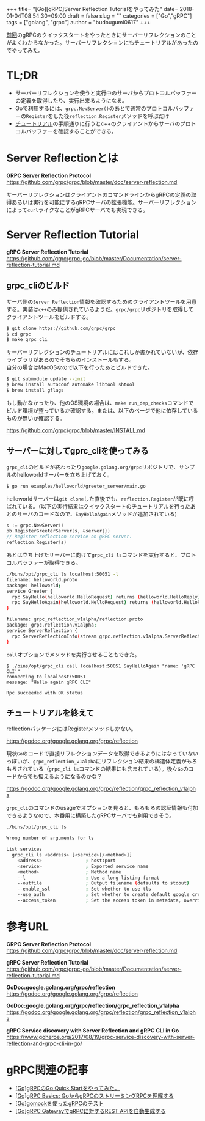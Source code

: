 +++
title= "[Go][gRPC]Server Reflection Tutorialをやってみた"
date= 2018-01-04T08:54:30+09:00
draft = false
slug = ""
categories = ["Go","gRPC"]
tags = ["golang", "grpc"]
author = "budougumi0617"
+++


[前回](/2018/01/01/hello-grpc-go/)のgRPCのクイックスタートをやったときにサーバーリフレクションのことがよくわからなかった。サーバーリフレクションにもチュートリアルがあったのでやってみた。

# TL;DR
- サーバーリフレクションを使うと実行中のサーバからプロトコルバッファーの定義を取得したり、実行出来るようになる。
- Goで利用するには、`grpc.NewServer()`のあとで通常のプロトコルバッファーの`Register`をした後`reflection.Register`メソッドを呼ぶだけ
- [チュートリアル](https://github.com/grpc/grpc-go/blob/master/Documentation/server-reflection-tutorial.md)の手順通りに行うとc++のクライアントからサーバのプロトコルバッファーを確認することができる。

# Server Reflectionとは
**GRPC Server Reflection Protocol**  
https://github.com/grpc/grpc/blob/master/doc/server-reflection.md

サーバーリフレクションはクライアントのコマンドラインからgRPCの定義の取得あるいは実行を可能にするgRPCサーバの拡張機能。サーバーリフレクションによって`curl`ライクなことがgRPCサーバでも実現できる。


# Server Reflection Tutorial

**gRPC Server Reflection Tutorial**  
https://github.com/grpc/grpc-go/blob/master/Documentation/server-reflection-tutorial.md

## grpc_cliのビルド
サーバ側の`Server Reflection`情報を確認するためのクライアントツールを用意する。実装は`c++`のみ提供されているようだ。`grpc/grpc`リポジトリを取得してクライアントツールをビルドする。

```bash
$ git clone https://github.com/grpc/grpc
$ cd grpc
$ make grpc_cli
```

サーバーリフレクションのチュートリアルにはこれしか書かれていないが、依存ライブラリがあるのでそちらのインストールもする。  
自分の場合はMacOSなので以下を行ったあとビルドできた。


```bash
$ git submodule update --init
$ brew install autoconf automake libtool shtool
$ brew install gflags
```

もし動かなかったり、他のOS環境の場合は、`make run_dep_checks`コマンドでビルド環境が整っているか確認する。または、以下のページで他に依存しているものが無いか確認する。

https://github.com/grpc/grpc/blob/master/INSTALL.md

## サーバーに対してgprc_cliを使ってみる

`grpc_cli`のビルドが終わったり`google.golang.org/grpc`リポジトリで、サンプルのhelloworldサーバーを立ち上げておく。

```bash
$ go run examples/helloworld/greeter_server/main.go
```

helloworldサーバーは`git clone`した直後でも、`reflection.Register`が既に呼ばれている。（以下の実行結果はクイックスタートのチュートリアルを行ったあとのサーバのコードなので、`SayHelloAgain`メソッドが追加されている)

```go
s := grpc.NewServer()
pb.RegisterGreeterServer(s, &server{})
// Register reflection service on gRPC server.
reflection.Register(s)
```

あとは立ち上げたサーバーに向けて`grpc_cli ls`コマンドを実行すると、プロトコルバッファーが取得できる。

```bash
./bins/opt/grpc_cli ls localhost:50051 -l
filename: helloworld.proto
package: helloworld;
service Greeter {
  rpc SayHello(helloworld.HelloRequest) returns (helloworld.HelloReply) {}
  rpc SayHelloAgain(helloworld.HelloRequest) returns (helloworld.HelloReply) {}
}

filename: grpc_reflection_v1alpha/reflection.proto
package: grpc.reflection.v1alpha;
service ServerReflection {
  rpc ServerReflectionInfo(stream grpc.reflection.v1alpha.ServerReflectionRequest) returns (stream grpc.reflection.v1alpha.ServerReflectionResponse) {}
}
```



`call`オプションでメソッドを実行させることもできた。

```
$ ./bins/opt/grpc_cli call localhost:50051 SayHelloAgain "name: 'gRPC CLI'"
connecting to localhost:50051
message: "Hello again gRPC CLI"

Rpc succeeded with OK status
```

## チュートリアルを終えて

reflectionパッケージにはRegisterメソッドしかない。

https://godoc.org/google.golang.org/grpc/reflection

現状`Go`のコードで直接リフレクションデータを取得できるようにはなっていないっぽいが、`grpc_reflection_v1alpha`にリフレクション結果の構造体定義がもろもろされている（`grpc_cli ls`コマンドの結果にも含まれている）。後々`Go`のコードからでも扱えるようになるのかな？

https://godoc.org/google.golang.org/grpc/reflection/grpc_reflection_v1alpha

`grpc_cli`のコマンドのusageでオプションを見ると、もろもろの認証情報も付加できるようなので、本番用に構築したgRPCサーバでも利用できそう。

```bash
./bins/opt/grpc_cli ls

Wrong number of arguments for ls

List services
  grpc_cli ls <address> [<service>[/<method>]]
    <address>                ; host:port
    <service>                ; Exported service name
    <method>                 ; Method name
    --l                      ; Use a long listing format
    --outfile                ; Output filename (defaults to stdout)
    --enable_ssl             ; Set whether to use tls
    --use_auth               ; Set whether to create default google credentials
    --access_token           ; Set the access token in metadata, overrides --use_auth
```

# 参考URL
**GRPC Server Reflection Protocol**  
https://github.com/grpc/grpc/blob/master/doc/server-reflection.md

**gRPC Server Reflection Tutorial**  
https://github.com/grpc/grpc-go/blob/master/Documentation/server-reflection-tutorial.md

**GoDoc:google.golang.org/grpc/reflection**  
https://godoc.org/google.golang.org/grpc/reflection

**GoDoc:google.golang.org/grpc/reflection/grpc_reflection_v1alpha**  
https://godoc.org/google.golang.org/grpc/reflection/grpc_reflection_v1alpha

**gRPC Service discovery with Server Reflection and gRPC CLI in Go**  
https://www.goheroe.org/2017/08/19/grpc-service-discovery-with-server-reflection-and-grpc-cli-in-go/


# gRPC関連の記事
 - [[Go]gRPCのGo Quick Startをやってみた。](/2018/01/01/hello-grpc-go/)
 - [[Go]gRPC Basics: GoからgRPCのストリーミングRPCを理解する](/2018/01/14/grpc-basics-go/)
 - [[Go]gomockを使ったgRPCのテスト](/2018/01/21/try-gomock-on-grpc-go/)
 - [[Go]gRPC GatewayでgRPCに対するREST APIを自動生成する](/2018/02/03/grpc-gateway-for-rest-api)

